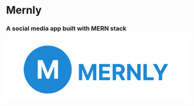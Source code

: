 # Mernly
### A social media app built with MERN stack

<img src="client\src\assets\logo\svg\logo-full.svg" width="500"></img>